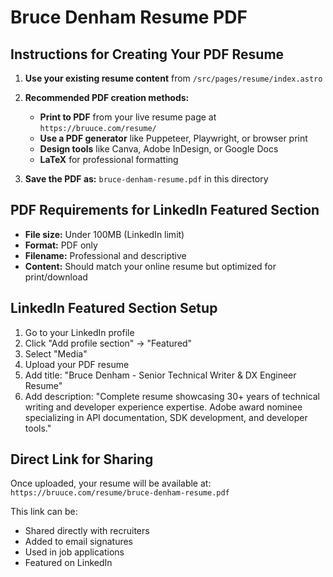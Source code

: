 # Bruce Denham Resume PDF

## Instructions for Creating Your PDF Resume

1. **Use your existing resume content** from `/src/pages/resume/index.astro`
2. **Recommended PDF creation methods:**
   - **Print to PDF** from your live resume page at `https://bruuce.com/resume/`
   - **Use a PDF generator** like Puppeteer, Playwright, or browser print
   - **Design tools** like Canva, Adobe InDesign, or Google Docs
   - **LaTeX** for professional formatting

3. **Save the PDF as:** `bruce-denham-resume.pdf` in this directory

## PDF Requirements for LinkedIn Featured Section

- **File size:** Under 100MB (LinkedIn limit)
- **Format:** PDF only
- **Filename:** Professional and descriptive
- **Content:** Should match your online resume but optimized for print/download

## LinkedIn Featured Section Setup

1. Go to your LinkedIn profile
2. Click "Add profile section" → "Featured"
3. Select "Media"
4. Upload your PDF resume
5. Add title: "Bruce Denham - Senior Technical Writer & DX Engineer Resume"
6. Add description: "Complete resume showcasing 30+ years of technical writing and developer experience expertise. Adobe award nominee specializing in API documentation, SDK development, and developer tools."

## Direct Link for Sharing

Once uploaded, your resume will be available at:
`https://bruuce.com/resume/bruce-denham-resume.pdf`

This link can be:

- Shared directly with recruiters
- Added to email signatures
- Used in job applications
- Featured on LinkedIn
